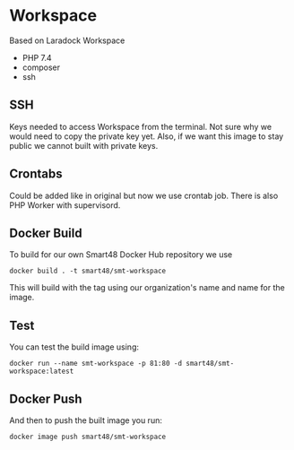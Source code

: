 # Workspace

Based on Laradock Workspace

- PHP 7.4
- composer
- ssh


## SSH

Keys needed to access Workspace from the terminal. Not sure why we would need to copy the private key yet. Also, if we want this image to stay public we cannot built with private keys.

## Crontabs

Could be added like in original but now we use crontab job. There is also PHP Worker with supervisord.

## Docker Build

To build for our own Smart48 Docker Hub repository we use

```
docker build . -t smart48/smt-workspace
```

This will build with the tag using our organization's name and name for the image.

## Test

You can test the build image using:

```
docker run --name smt-workspace -p 81:80 -d smart48/smt-workspace:latest
```

## Docker Push

And then to push the built image you run:

```
docker image push smart48/smt-workspace
```